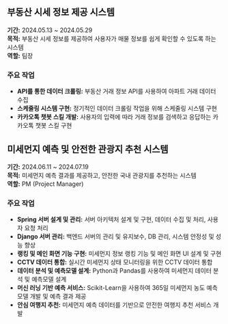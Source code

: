## 부동산 시세 정보 제공 시스템

**기간:** 2024.05.13 ~ 2024.05.29  
**목적:** 부동산 시세 정보를 제공하여 사용자가 매물 정보를 쉽게 확인할 수 있도록 하는 시스템  
**역할:** 팀장

### 주요 작업
- **API를 통한 데이터 크롤링:** 부동산 거래 정보 API를 사용하여 아파트 거래 데이터 수집
- **스케줄링 시스템 구현:** 정기적인 데이터 크롤링 작업을 위해 스케줄링 시스템 구현
- **카카오톡 챗봇 스킬 개발:** 사용자의 입력에 따라 거래 정보를 검색하고 응답하는 카카오톡 챗봇 스킬 구현

## 미세먼지 예측 및 안전한 관광지 추천 시스템

**기간:** 2024.06.11 ~ 2024.07.19  
**목적:** 미세먼지 예측 결과를 제공하고, 안전한 국내 관광지를 추천하는 시스템  
**역할:** PM (Project Manager)

### 주요 작업
- **Spring 서버 설계 및 관리:** 서버 아키텍처 설계 및 구현, 데이터 수집 및 처리, 사용자 요청 처리
- **Django 서버 관리:** 백엔드 서버의 관리 및 유지보수, DB 관리, 시스템 안정성 및 성능 향상
- **랭킹 및 메인 화면 기능 구현:** 미세먼지 정보 랭킹 기능 및 메인 화면 UI 설계 및 구현
- **CCTV 데이터 통합:** 실시간 미세먼지 상태 모니터링을 위한 CCTV 데이터 통합
- **데이터 분석 및 예측모델 설계:** Python과 Pandas를 사용하여 미세먼지 데이터 분석 및 예측모델 설계
- **머신 러닝 기반 예측 서비스:** Scikit-Learn을 사용하여 365일 미세먼지 농도 예측 모델 개발 및 예측 결과 제공
- **안심 여행지 추천:** 미세먼지 예측 데이터를 기반으로 안전한 여행지 추천 서비스 개발
